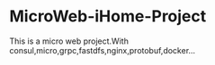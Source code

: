 # MicroWeb-iHome-Project
This is a micro web project.With consul,micro,grpc,fastdfs,nginx,protobuf,docker...
